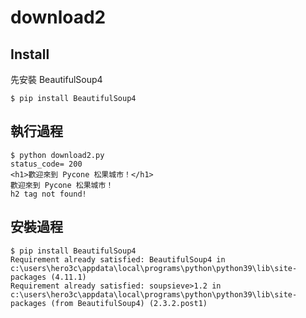 # download2

## Install

先安裝 BeautifulSoup4

```
$ pip install BeautifulSoup4
```

## 執行過程

```
$ python download2.py
status_code= 200
<h1>歡迎來到 Pycone 松果城市！</h1>
歡迎來到 Pycone 松果城市！
h2 tag not found!
```

## 安裝過程

```
$ pip install BeautifulSoup4
Requirement already satisfied: BeautifulSoup4 in c:\users\hero3c\appdata\local\programs\python\python39\lib\site-packages (4.11.1)
Requirement already satisfied: soupsieve>1.2 in c:\users\hero3c\appdata\local\programs\python\python39\lib\site-packages (from BeautifulSoup4) (2.3.2.post1)   
```